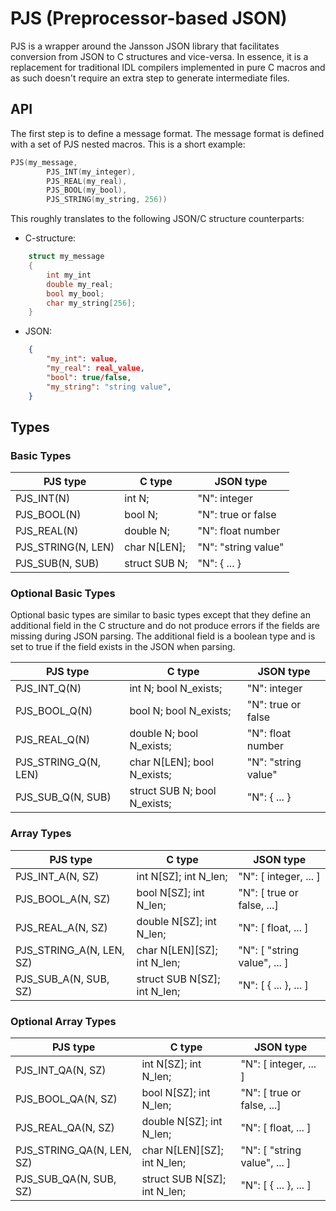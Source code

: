 # PJS (Preprocessor-based JSON)

PJS is a wrapper around the Jansson JSON library that facilitates conversion from JSON to C structures and vice-versa.  In essence, it is a replacement for traditional IDL compilers implemented in pure C macros and as such doesn't require an extra step to generate intermediate  files.

## API

The first step is to define a message format. The message format is defined with a set of PJS nested macros. This is a short example:

```C
PJS(my_message,
        PJS_INT(my_integer),
        PJS_REAL(my_real),
        PJS_BOOL(my_bool),
        PJS_STRING(my_string, 256))
```

This roughly translates to the following JSON/C structure counterparts:

* C-structure:

```C
    struct my_message
    {
        int my_int
        double my_real;
        bool my_bool;
        char my_string[256];
    }
```

* JSON:

```JSON
    {
        "my_int": value,
        "my_real": real_value,
        "bool": true/false,
        "my_string": "string value",
    }
```

## Types

### Basic Types

| PJS type              |  C type            | JSON type                |
| --------------------- | ------------------ | ------------------------ |
| PJS_INT(N)            | int N;             | "N": integer             |
| PJS_BOOL(N)           | bool N;            | "N": true or false       |
| PJS_REAL(N)           | double N;          | "N": float number        |
| PJS_STRING(N, LEN)    | char N[LEN];       | "N": "string value"      |
| PJS_SUB(N, SUB)       | struct SUB N;      | "N": { ... }             |


### Optional Basic Types

Optional basic types are similar to basic types except that they define an additional field in the C structure and do not produce errors if the fields are missing during JSON parsing. The additional field is a boolean type and is  set to true if the field exists in the JSON when parsing.

| PJS type              |  C type                       | JSON type                |
| --------------------- | ----------------------------- | ------------------------ |
| PJS_INT_Q(N)          | int N; bool N_exists;         | "N": integer             |
| PJS_BOOL_Q(N)         | bool N; bool N_exists;        | "N": true or false       |
| PJS_REAL_Q(N)         | double N; bool N_exists;      | "N": float number        |
| PJS_STRING_Q(N, LEN)  | char N[LEN]; bool N_exists;   | "N": "string value"      |
| PJS_SUB_Q(N, SUB)     | struct SUB N; bool N_exists;  | "N": { ... }             |


### Array Types

| PJS type                  |  C type                       | JSON type                     |
| ------------------------- | ----------------------------- | ----------------------------- |
| PJS_INT_A(N, SZ)          | int N[SZ]; int N_len;         | "N": [ integer, ... ]         |
| PJS_BOOL_A(N, SZ)         | bool N[SZ]; int N_len;        | "N": [ true or false, ...]    |
| PJS_REAL_A(N, SZ)         | double N[SZ]; int N_len;      | "N": [ float, ... ]           |
| PJS_STRING_A(N, LEN, SZ)  | char N[LEN][SZ]; int N_len;   | "N": [ "string value", ... ]  |
| PJS_SUB_A(N, SUB, SZ)     | struct SUB N[SZ]; int N_len;  | "N": [ { ... }, ... ]         |

### Optional Array Types

| PJS type                  |  C type                       | JSON type                     |
| ------------------------- | ----------------------------- | ----------------------------- |
| PJS_INT_QA(N, SZ)         | int N[SZ]; int N_len;         | "N": [ integer, ... ]         |
| PJS_BOOL_QA(N, SZ)        | bool N[SZ]; int N_len;        | "N": [ true or false, ...]    |
| PJS_REAL_QA(N, SZ)        | double N[SZ]; int N_len;      | "N": [ float, ... ]           |
| PJS_STRING_QA(N, LEN, SZ) | char N[LEN][SZ]; int N_len;   | "N": [ "string value", ... ]  |
| PJS_SUB_QA(N, SUB, SZ)    | struct SUB N[SZ]; int N_len;  | "N": [ { ... }, ... ]         |

